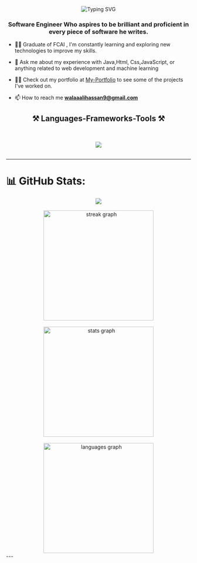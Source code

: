 <div style="text-align: center;">
  <img src="https://readme-typing-svg.herokuapp.com?font=Fira+Code&weight=600&size=24&duration=3500&pause=1000&center=true&vCenter=true&random=false&width=435&color=000000&lines=%F0%9F%91%8B+Walaa+Ali" alt="Typing SVG" />
</div>
<h3 align="center">Software Engineer Who aspires to be brilliant and proficient in every piece of software he writes.</h3>







- 👨‍💻 Graduate of FCAI , I'm constantly learning and exploring new technologies to improve my skills.
  
- 💬 Ask me about my experience with Java,Html, Css,JavaScript, or anything related to web development and machine learning
  
- 👨‍💻 Check out my portfolio at [My-Portfolio](https://portfolio-kappa-three-76.vercel.app/) to see some of the projects I've worked on.

- 📫 How to reach me **walaaalihassan9@gmail.com**





<h2 align="center">⚒️ Languages-Frameworks-Tools ⚒️</h2>
<br/>
<br/>
<div align="center">
    <img src="https://skillicons.dev/icons?i=react,bootstrap,mui,html,css,git,github,gitlab,tailwind,vscode,anaconda,eclipse,notion,nodejs,javascript,typescript,vue,express,codepen,cs,java,gradle,nextjs,bash,firebase,docker,graphql,cypress,jenkins,kafka,kubernetes,go,rust,python,flask,django,pycharm,elixir,postman,terraform,postgres,mysql,sqlite,mongodb,cassandra,raspberrypi,arduino,azure,redux,redis,opencv,tensorflow,figma,blender,ai" />

</div>


<br/>
<hr/>








# 📊 GitHub Stats:

<div align="center">
  <a href="https://komarev.com/ghpvc/?username=Walaaali782&style=for-the-badge">
    <img src="https://komarev.com/ghpvc/?username=walaaali782&style=for-the-badge";>
  </a>
  <br/>
  <br/>
      
  <img src="https://streak-stats.demolab.com?user=walaaali782&locale=en&mode=daily&theme=dark&hide_border=false&border_radius=5&order=3" height="300" alt="streak graph"  />
  <br/>
  <br/>
  <img src="https://github-readme-stats.vercel.app/api?username=walaaali782&hide_title=false&hide_rank=false&show_icons=true&include_all_commits=false&count_private=true&disable_animations=false&theme=dark&locale=en&hide_border=false" height="300" alt="stats graph"  />
  <br/>
  <br/>
  <img src="https://github-readme-stats.vercel.app/api/top-langs?username=walaaali782&locale=en&hide_title=false&layout=compact&card_width=320&langs_count=5&theme=dracula&hide_border=false" height="300" alt="languages graph"  />
</div>
---
